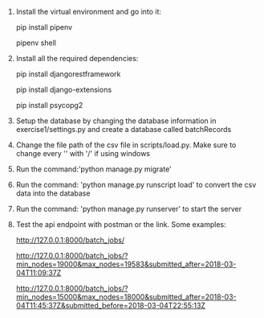 1. Install the virtual environment and go into it:

   pip install pipenv

   pipenv shell

2. Install all the required dependencies:

   pip install djangorestframework

   pip install django-extensions

   pip install psycopg2

3. Setup the database by changing the database information in exercise1/settings.py and create a database called batchRecords

4. Change the file path of the csv file in scripts/load.py. Make sure to change every '\' with '/' if using windows

5. Run the command:'python manage.py migrate'

6. Run the command: 'python manage.py runscript load' to convert the csv data into the database

7. Run the command: 'python manage.py runserver' to start the server

8. Test the api endpoint with postman or the link. Some examples:

   http://127.0.0.1:8000/batch_jobs/

   http://127.0.0.1:8000/batch_jobs/?min_nodes=19000&max_nodes=19583&submitted_after=2018-03-04T11:09:37Z

   http://127.0.0.1:8000/batch_jobs/?min_nodes=15000&max_nodes=18000&submitted_after=2018-03-04T11:45:37Z&submitted_before=2018-03-04T22:55:13Z
